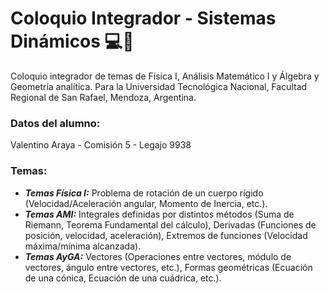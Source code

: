 # Coloquio Integrador - Sistemas Dinámicos 💻🧉

Coloquio integrador de temas de Física I, Análisis Matemático I y Álgebra y Geometría analítica. Para la Universidad Tecnológica Nacional, Facultad Regional de San Rafael, Mendoza, Argentina.
### Datos del alumno:
Valentino Araya - Comisión 5 - Legajo 9938
### Temas:
* ***Temas Física I:*** Problema de rotación de un cuerpo rígido (Velocidad/Aceleración angular, Momento de Inercia, etc.).
* ***Temas AMI:*** Integrales definidas por distintos métodos (Suma de Riemann, Teorema Fundamental del cálculo), Derivadas (Funciones de posición, velocidad, aceleración), Extremos de funciones (Velocidad máxima/mínima alcanzada).
* ***Temas AyGA:*** Vectores (Operaciones entre vectores, módulo de vectores, ángulo entre vectores, etc.), Formas geométricas (Ecuación de una cónica, Ecuación de una cuádrica, etc.). 
